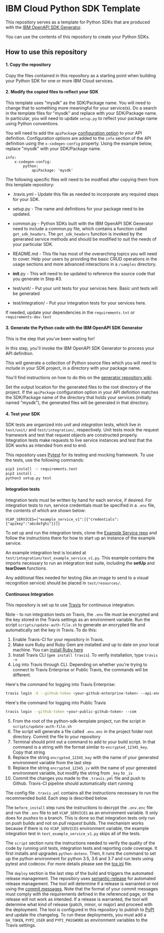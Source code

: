 # IBM Cloud Python SDK Template
This repository serves as a template for Python SDKs that are produced with the
[IBM OpenAPI SDK Generator](https://github.ibm.com/CloudEngineering/openapi-sdkgen).

You can use the contents of this repository to create your Python SDKs.

## How to use this repository

#### 1. Copy the repository
Copy the files contained in this repository as a starting point when building your Python SDK
for one or more IBM Cloud services.

#### 2. Modify the copied files to reflect your SDK

This template uses "mysdk" as the SDK/Package name.  You will need to change that to something
more meaningful for your service(s). Do a search in the template files for "mysdk" and replace with your
SDK/Package name.  In particular, you will need to update `setup.py` to reflect your package name using Python conventions.

You will need to add the `apiPackage` [configuration option](https://github.ibm.com/CloudEngineering/openapi-sdkgen/wiki/Config-Options)
to your API definition. Configuration options are added to the `info` section of the API definition using the `x-codegen-config` property.
Using the example below, replace "mysdk" with your SDK/Package name.

    info:
        x-codegen-config:
            python:
                apiPackage: 'mysdk'

The following specific files will need to be modified after copying them from this template repository:
* .travis.yml - Update this file as needed to incorporate any required steps for your SDK.

* setup.py - The name and definitions for your package need to be updated.

* common.py - Python SDKs built with the IBM OpenAPI SDK Generator need to include a common.py file, which contains a function called `get_sdk_headers`.  The `get_sdk_headers` function is invoked by the generated service methods and should be modified to suit the needs of your particular SDK.

* README.md - This file has most of the overarching topics you will need to cover.  Help your users by providing the basic CRUD operations in the usage sections and more advanced interactions in a `/samples` directory.

* __init__.py - This will need to be updated to reference the source code that you generate in Step #3.

* test/unit/ - Put your unit tests for your services here. Basic unit tests will be generated

* test/integration/ - Put your integration tests for your services here.

If needed, update your dependencies in the `requirements.txt` or `requirements-dev.text`

#### 3. Generate the Python code with the IBM OpenAPI SDK Generator
This is the step that you've been waiting for!

In this step, you'll invoke the IBM OpenAPI SDK Generator to process your API definition.

This will generate a collection of Python source files which you will need to include in your SDK project, in a directory with your package name.

You'll find instructions on how to do this on the [generator repository wiki](https://github.ibm.com/CloudEngineering/openapi-sdkgen/wiki/Usage-Instructions).

Set the output location for the generated files to the root directory of the project. If the `apiPackage` configuration option in your API definition matches the SDK/Package name of the directory
that holds your services (initially named "mysdk"), the generated files will be generated in that directory.

#### 4. Test your SDK
SDK tests are organized into *unit* and *integration* tests, which live in `test/unit/` and `test/integration/`, respectively. Unit tests mock the request framework and test that request objects are constructed properly. Integration tests make requests to live service instances and test that the SDK works as intended from end to end.

This repository uses [Pytest](https://docs.pytest.org/en/latest/) for its testing and mocking framework. To use the tests, use the following commands:

```bash
pip3 install -r requirements.text
pip3 install .
python3 setup.py test
```

#### Integration tests
Integration tests must be written by hand for each service, if desired. For integration tests to run, service credentials must be specified in a `.env` file, the contents of which are shown below:

`VCAP_SERVICES={"example_service_v1":[{"credentials":{"apikey":"abcdefghi"}}]}`

To set up and run the integration tests, clone the [Example Service repo](https://github.ibm.com/CloudEngineering/example-service) and follow the instructions there for how to start up an instance of the example service.

An example integration test is located at `test/integration/test_example_service_v1.py`. This example contains the imports necessary to run an integration test suite, including the **setUp** and **tearDown** functions.

Any additional files needed for testing (like an image to send to a visual recognition service) should be placed in `test/resources/`.

#### Continuous Integration
This repository is set up to use [Travis](https://travis-ci.org/) for continuous integration.

Note - to run integration tests on Travis, the `.env` file must be encrypted and the key stored in the Travis settings as an environment variable. Run the script `scripts/update-auth-file.sh` to generate an encrypted file and automatically set the key in Travis. To do this:

1. Enable Travis-CI for your repository in Travis.
2. Make sure Ruby and Ruby Gem are installed and up to date on your local machine. You can [install Ruby here](https://www.ruby-lang.org/en/documentation/installation/)
3. Install Travis CLI (`gem install travis`). To verify installation, type `travis -v`
4. Log into Travis through CLI. Depending on whether you're trying to connect to Travis Enterprise or Public Travis, the commands will be different.

Here's the command for logging into Travis Enterprise:
```sh
travis login -X --github-token <your-github-enterprise-token> --api-endpoint https://travis.ibm.com/api
```

Here's the command for logging into Public Travis
```sh
travis login --github-token <your-public-github-token> --com
```

5. From the root of the python-sdk-template project, run the script in `scripts/update-auth-file.sh`
6. The script will generate a file called `.env.enc` in the project folder root directory. Commit the file to your repository
7. Terminal should print out a command to add to your build script. In that command is a string with the format similar to `encrypted_12345_key`. Copy that string
8. Replace the string `encrypted_12345_key` with the name of your generated environment variable from the last step
9. Replace the string `encrypted_12345_iv` with the name of your generated environment variable, but modify the string from `_key` to `_iv`
10. Commit the changes you made to the `.travis.yml` file and push to Github. Travis-CI pipeline should automatically start running

The config file `.travis.yml` contains all the instructions necessary to run the recommended build. Each step is described below.

The `before_install` step runs the instructions to decrypt the `.env.enc` file and run the `.env` file to set `VCAP_SERVICES` as an environment variable. It only does for *pushes* to a branch. This is done so that integration tests only run on *push* builds and not on *pull request* builds. The mechanism works because if there is no `VCAP_SERVICES` environment variable, the example integration test in `test_example_service_v1.py` skips all of the tests.

The `script` section runs the instructions needed to verify the quality of the code by running unit tests, integration tests and reporting code coverage. It first installs and upgrades `python-dotenv`. Then, it runs the command to set up the python environment for python 3.5, 3.6 and 3.7 and run tests using pytest and codecov. For more details please see the [tox.ini](tox.ini) file.

The `deploy` section is the last step of the build and triggers the automated release management. The repository uses [semantic-release](https://semantic-release.gitbook.io/semantic-release/) for automated release management. The tool will determine if a release is warranted or not using the [commit messages](https://github.com/angular/angular/blob/master/CONTRIBUTING.md#commit). Note that the format of your commit messages must comply with the requirements defined in the referenced page, or the release will not work as intended. If a release is warranted, the tool will determine what kind of release (patch, minor, or major) and proceed with the deployment. The tool is configured in this repository to publish to [PyPI](https://pypi.org/) and update the changelog. To run these deployments, you must add a `GH_TOKEN`, `PYPI_USER` and `PYPI_PASSWORD` as environment variables to the Travis settings.
